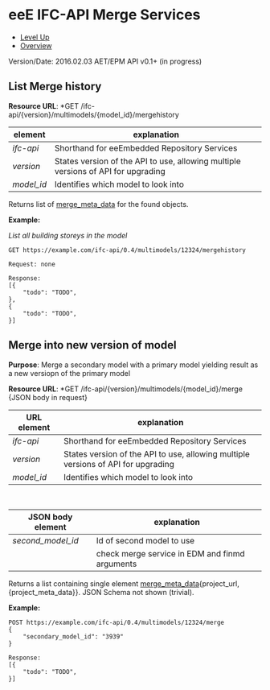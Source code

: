 # eeE IFC-API Merge Services #

* [Level Up](../README.md)
* [Overview](./README.md)

Version/Date: 2016.02.03 AET/EPM  API v0.1+ (in progress)

## List Merge history

**Resource URL**: *GET /ifc-api/{version}/multimodels/{model_id}/mergehistory

element | explanation
--------|-----------|
*ifc-api*	|Shorthand for eeEmbedded Repository Services |
*version*	|States version of the API to use, allowing multiple versions of API for upgrading |
*model_id*	|Identifies which model to look into |

Returns list of [merge_meta_data](./schemata/merge_meta_data.md) for the found objects. 


**Example:**

*List all building storeys in the model*

```
GET https://example.com/ifc-api/0.4/multimodels/12324/mergehistory

Request: none

Response:
[{
    "todo": "TODO",
},
{
    "todo": "TODO",
}]
```



## Merge into new version of model

**Purpose**: Merge a secondary model with a primary model  yielding result as a new versiopn of the primary model

**Resource URL**: *GET /ifc-api/{version}/multimodels/{model_id}/merge {JSON body in request}


URL element | explanation
--------|-----------|
*ifc-api*	|Shorthand for eeEmbedded Repository Services |
*version*	|States version of the API to use, allowing multiple versions of API for upgrading |
*model_id*	|Identifies which model to look into |

<br/>

JSON body element | explanation
------------------|-----------
*second_model_id* |Id of second model to use 
*<TODO>*	  |check merge service in EDM and finmd arguments


Returns a list containing single element [merge_meta_data](./schemata/merge_meta_data.md){project_url, {project_meta_data}}. JSON Schema not shown (trivial).


**Example:**

```
POST https://example.com/ifc-api/0.4/multimodels/12324/merge 
{
    "secondary_model_id": "3939"
}

Response:
[{
    "todo": "TODO",
}]
```

